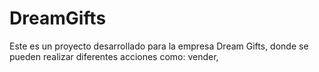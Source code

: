 # DreamGifts

Este es un proyecto desarrollado para la empresa Dream Gifts, donde se pueden realizar diferentes acciones como: vender, 
